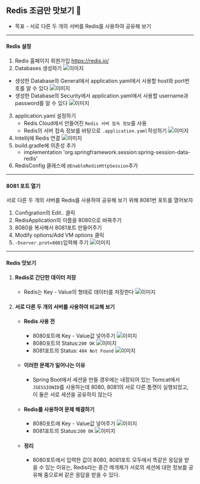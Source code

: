 ## Redis 조금만 맛보기 👀
- 목표 - 서로 다른 두 개의 서버를 Redis를 사용하여 공유해 보기
<hr>

#### Redis 설정
1. Redis 홈페이지 회원가입 https://redis.io/
2. Databases 생성하기
![이미지](/img/num1.png)<br>
- 생성한 Database의 General에서 application.yaml에서 사용할 host와 port번호를 알 수 있다
![이미지](/img/num2.png)
- 생성한 Database의 Security에서 application.yaml에서 사용할 username과 password를 알 수 있다
![이미지](/img/num3.png)
3. application.yaml 설정하기
    - Redis Cloud에서 만들어진 `Redis 서버 접속 정보`를 사용
    - Redis의 서버 접속 정보를 바탕으로 `.application.yaml`작성하기
![이미지](/img/num4.png)
4.  Intellij에 Redis 연결
![이미지](/img/num5.png)
5. build.gradle에 의존성 추가
   - implementation 'org.springframework.session:spring-session-data-redis'
6. RedisConfig 클래스에 `@EnableRedisHttpSession`추가
<hr>

#### 8081 포트 열기
서로 다른 두 개의 서버를 Redis를 사용하여 공유해 보기 위해 8081번 포트를 열어보자
1. Configration의 Edit.. 클릭
2. RedisApplication의 이름을 8080으로 바꿔주기
3. 8080을 복사해서 8081포트 만들어주기
4. Modify options/Add VM options 클릭
5. `-Dserver.prot=8081`입력해 주기
![이미지](/img/num6.png)
<hr>

#### Redis 맛보기
1. #### Redis로 간단한 데이터 저장
   - Redis는 Key - Value의 형태로 데이터를 저장한다
   ![이미지](/img/num7.png)
   
2. #### 서로 다른 두 개의 서버를 사용하여 비교해 보기
   - ####  Redis 사용 전
     - 8080포트에 Key - Value값 넣어주기
     ![이미지](/img/num8.png)
     - 8080포트의 Status:`200 OK`
     ![이미지](/img/num9.png)
     - 8081포트의 Status: `404 Not Found`
     ![이미지](/img/num10.png)
   - #### 이러한 문제가 일어나는 이유
     - Spring Boot에서 세션을 만들 경우에는 내장되어 있는 Tomcat에서 `JSESSIONID`를 사용하는데
       8080, 8081의 서로 다른 톰캣이 실행되었고, 이 둘은 서로 세션을 공유하지 않는다
   - #### Redis를 사용하여 문제 해결하기
     - 8080포트에 Key - Value값 넣어주기
     ![이미지](/img/num11.png)
     - 8081포트의 Status:`200 OK`
     ![이미지](/img/num12.png)
   - #### 정리
     - 8080포트에서 입력한 값이 8080, 8081포트 모두에서 똑같은 응답을 받을 수 있는 이유는, 
     Redis라는 중간 매개체가 서로의 세션에 대한 정보를 공유해 줌으로써 같은 응답을 받을 수 있다.


   
    

